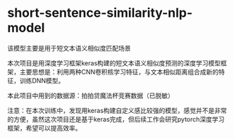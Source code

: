 # short-sentence-similarity-nlp-model
该模型主要是用于短文本语义相似度匹配场景

本次项目是用深度学习框架keras构建的短文本语义相似度预测的深度学习模型框架，主要思想是：利用两种CNN卷积核学习特征，与文本相似距离组合成新的特征，训练DNN模型。

本此项目中用到的数据源：拍拍贷魔法杯竞赛数据（已脱敏）

注意：在本次训练中，发现用keras构建自定义感比较强的模型，感觉并不是非常的方便，虽然这次项目还是基于keras完成，但后续工作会研究pytorch深度学习框架，希望可以提高效率。


